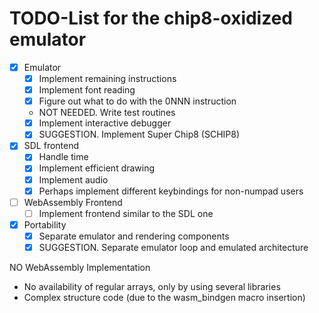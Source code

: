 # TODO-List for the chip8-oxidized emulator

- [x] Emulator
    - [x] Implement remaining instructions
    - [x] Implement font reading
    - [x] Figure out what to do with the 0NNN instruction
    - NOT NEEDED. Write test routines
    - [x] Implement interactive debugger
    - [x] SUGGESTION. Implement Super Chip8 (SCHIP8)
- [x] SDL frontend
    - [x] Handle time
    - [x] Implement efficient drawing
    - [x] Implement audio
    - [x] Perhaps implement different keybindings for non-numpad users
- [ ] WebAssembly Frontend
    - [ ] Implement frontend similar to the SDL one
- [x] Portability
    - [x] Separate emulator and rendering components
    - [x] SUGGESTION. Separate emulator loop and emulated architecture

NO WebAssembly Implementation
- No availability of regular arrays, only by using several libraries
- Complex structure code (due to the wasm_bindgen macro insertion)
